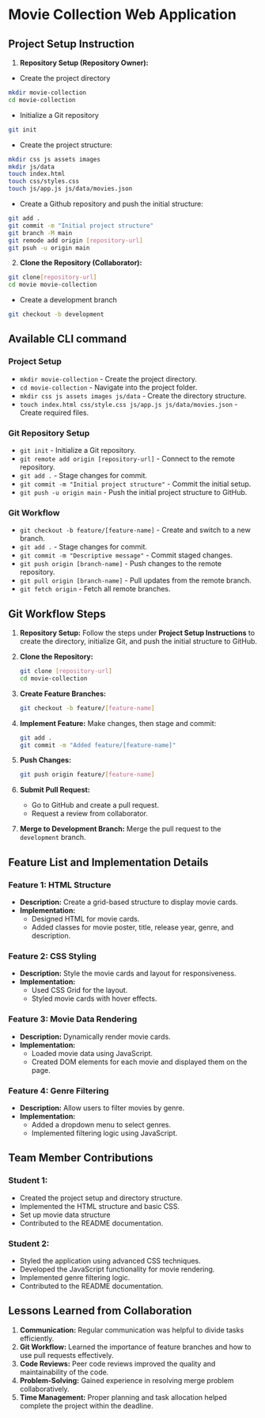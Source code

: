 # Movie Collection Web Application

## Project Setup Instruction

1. **Repository Setup (Repository Owner):**
- Create the project directory
```bash
mkdir movie-collection
cd movie-collection
```
- Initialize a Git repository
```bash
git init
```
- Create the project structure:
```bash
mkdir css js assets images
mkdir js/data
touch index.html
touch css/styles.css
touch js/app.js js/data/movies.json
```
- Create a Github repository and push the initial structure:
```bash
git add .
git commit -m "Initial project structure"
git branch -M main
git remode add origin [repository-url]
git psuh -u origin main
```
2. **Clone the Repository (Collaborator):**
```bash
git clone[repository-url]
cd movie movie-collection
```
- Create a development branch
```bash
git checkout -b development
```

## Available CLI command

### **Project Setup**
- `mkdir movie-collection` - Create the project directory.
- `cd movie-collection` - Navigate into the project folder.
- `mkdir css js assets images js/data` - Create the directory structure.
- `touch index.html css/style.css js/app.js js/data/movies.json` - Create required files.

### **Git Repository Setup**
- `git init` - Initialize a Git repository.
- `git remote add origin [repository-url]` - Connect to the remote repository.
- `git add .` - Stage changes for commit.
- `git commit -m "Initial project structure"` - Commit the initial setup.
- `git push -u origin main` - Push the initial project structure to GitHub.

### **Git Workflow**
- `git checkout -b feature/[feature-name]` - Create and switch to a new branch.
- `git add .` - Stage changes for commit.
- `git commit -m "Descriptive message"` - Commit staged changes.
- `git push origin [branch-name]` - Push changes to the remote repository.
- `git pull origin [branch-name]` - Pull updates from the remote branch.
- `git fetch origin` - Fetch all remote branches.


## Git Workflow Steps

1. **Repository Setup:**
   Follow the steps under **Project Setup Instructions** to create the directory, initialize Git, and push the initial structure to GitHub.

2. **Clone the Repository:**
   ```bash
   git clone [repository-url]
   cd movie-collection
   ```

3. **Create Feature Branches:**
   ```bash
   git checkout -b feature/[feature-name]
   ```

4. **Implement Feature:**
   Make changes, then stage and commit:
   ```bash
   git add .
   git commit -m "Added feature/[feature-name]"
   ```

5. **Push Changes:**
   ```bash
   git push origin feature/[feature-name]
   ```

6. **Submit Pull Request:**
   - Go to GitHub and create a pull request.
   - Request a review from collaborator.

7. **Merge to Development Branch:**
   Merge the pull request to the `development` branch.


## Feature List and Implementation Details

### **Feature 1: HTML Structure**
- **Description:** Create a grid-based structure to display movie cards.
- **Implementation:**
  - Designed HTML for movie cards.
  - Added classes for movie poster, title, release year, genre, and description.

### **Feature 2: CSS Styling**
- **Description:** Style the movie cards and layout for responsiveness.
- **Implementation:**
  - Used CSS Grid for the layout.
  - Styled movie cards with hover effects.

### **Feature 3: Movie Data Rendering**
- **Description:** Dynamically render movie cards.
- **Implementation:**
  - Loaded movie data using JavaScript.
  - Created DOM elements for each movie and displayed them on the page.

### **Feature 4: Genre Filtering**
- **Description:** Allow users to filter movies by genre.
- **Implementation:**
  - Added a dropdown menu to select genres.
  - Implemented filtering logic using JavaScript.


## Team Member Contributions

### **Student 1:**
- Created the project setup and directory structure.
- Implemented the HTML structure and basic CSS.
- Set up movie data structure
- Contributed to the README documentation.

### **Student 2:**
- Styled the application using advanced CSS techniques.
- Developed the JavaScript functionality for movie rendering.
- Implemented genre filtering logic.
- Contributed to the README documentation.


## Lessons Learned from Collaboration

1. **Communication:** Regular communication was helpful to divide tasks efficiently.
2. **Git Workflow:** Learned the importance of feature branches and how to use pull requests effectively.
3. **Code Reviews:** Peer code reviews improved the quality and maintainability of the code.
4. **Problem-Solving:** Gained experience in resolving merge problem collaboratively.
5. **Time Management:** Proper planning and task allocation helped complete the project within the deadline.